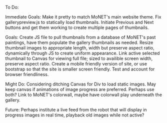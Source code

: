 To Do:

Immediate Goals:
Make it pretty to match MoNET's main website theme.
Fix gallerypreview.js to statically load thumbnails.
Initiate Previous and Next buttons and get them working to create multiple pages of thumbnails.

Goals:
Create JS file to pull thumbnails from a database of MoNET's past paintings, have them populate the gallery thumbnails as needed.
Resize thumbnail images to appropriate length, width but preserve aspect ratio, dynamically through JS to create uniform appearance.
Link active selected thumbnail to Canvas for viewing full file; sized to  availible screen width, preserve aspect ratio. 
Create a mobile friendly version of site, or use bootstrap so that the site is smaller screen friendly.
Test and account for browser friendliness.

Might Do:
Considering ditching Canvas for Div to load static images. May keep canvas if animations of image progress are preferred. 
Perhaps use both?
Link to MoNET's colorwall, maybe have colorwall play underneath the gallery.

Future:
Perhaps institute a live feed from the robot that will display in progress images in real time, playback old images while not active?
